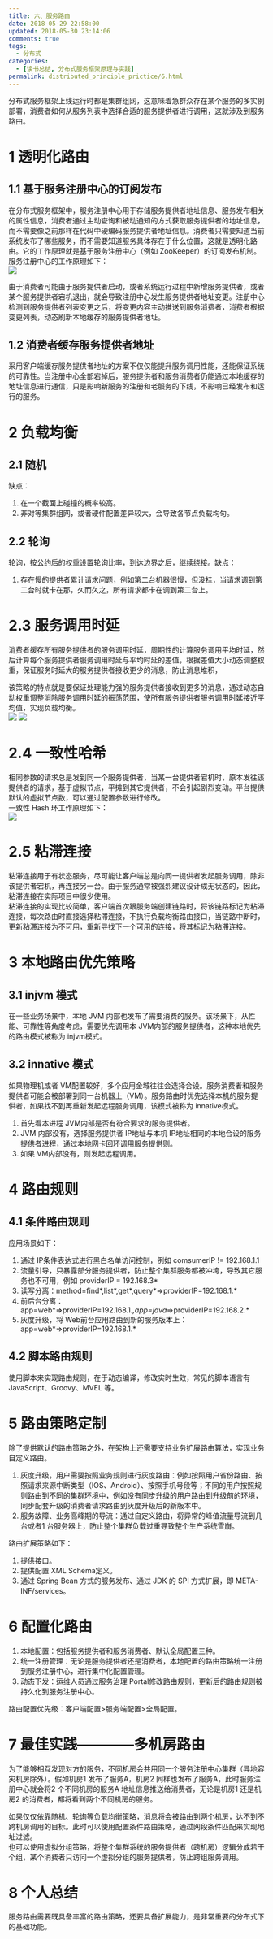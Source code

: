 ```yaml
---
title: 六、服务路由
date: 2018-05-29 22:58:00
updated: 2018-05-30 23:14:06
comments: true
tags:
  - 分布式
categories: 
  - [读书总结, 分布式服务框架原理与实践]
permalink: distributed_principle_prictice/6.html    
---
```


分布式服务框架上线运行时都是集群组网，这意味着急群众存在某个服务的多实例部署，消费者如何从服务列表中选择合适的服务提供者进行调用，这就涉及到服务路由。

# 1 透明化路由

## 1.1 基于服务注册中心的订阅发布

在分布式服务框架中，服务注册中心用于存储服务提供者地址信息、服务发布相关的属性信息，消费者通过主动查询和被动通知的方式获取服务提供者的地址信息，而不需要像之前那样在代码中硬编码服务提供者地址信息。消费者只需要知道当前系统发布了哪些服务，而不需要知道服务具体存在于什么位置，这就是透明化路由。它的工作原理就是基于服务注册中心（例如 ZooKeeper）的订阅发布机制。  
服务注册中心的工作原理如下：  
![][1]  
  
由于消费者可能由于服务提供者启动，或者系统运行过程中新增服务提供者，或者某个服务提供者宕机退出，就会导致注册中心发生服务提供者地址变更。注册中心检测到服务提供者列表变更之后，将变更内容主动推送到服务消费者，消费者根据变更列表，动态刷新本地缓存的服务提供者地址。

## 1.2 消费者缓存服务提供者地址

采用客户端缓存服务提供者地址的方案不仅仅能提升服务调用性能，还能保证系统的可靠性。当注册中心全部宕掉后，服务提供者和服务消费者仍能通过本地缓存的地址信息进行通信，只是影响新服务的注册和老服务的下线，不影响已经发布和运行的服务。

# 2 负载均衡

## 2.1 随机

缺点：  
1. 在一个截面上碰撞的概率较高。
2. 非对等集群组网，或者硬件配置差异较大，会导致各节点负载均匀。

## 2.2 轮询

轮询，按公约后的权重设置轮询比率，到达边界之后，继续绕接。缺点：  
1. 存在慢的提供者累计请求问题，例如第二台机器很慢，但没挂，当请求调到第二台时就卡在那，久而久之，所有请求都卡在调到第二台上。

# 2.3 服务调用时延

消费者缓存所有服务提供者的服务调用时延，周期性的计算服务调用平均时延，然后计算每个服务提供者服务调用时延与平均时延的差值，根据差值大小动态调整权重，保证服务时延大的服务提供者接收更少的消息，防止消息堆积，  
  
该策略的特点就是要保证处理能力强的服务提供者接收到更多的消息，通过动态自动权重调整消除服务调用时延的振荡范围，使所有服务提供者服务调用时延接近平均值，实现负载均衡。  
![][2] ![][3]

# 2.4 一致性哈希

相同参数的请求总是发到同一个服务提供者，当某一台提供者宕机时，原本发往该提供者的请求，基于虚拟节点，平摊到其它提供者，不会引起剧烈变动。平台提供默认的虚拟节点数，可以通过配置参数进行修改。  
一致性 Hash 环工作原理如下：  
![][4]

# 2.5 粘滞连接

粘滞连接用于有状态服务，尽可能让客户端总是向同一提供者发起服务调用，除非该提供者宕机，再连接另一台。由于服务通常被强烈建议设计成无状态的，因此，粘滞连接在实际项目中很少使用。  
粘滞连接的实现比较简单，客户端首次跟服务端创建链路时，将该链路标记为粘滞连接，每次路由时直接选择粘滞连接，不执行负载均衡路由接口，当链路中断时，更新粘滞连接为不可用，重新寻找下一个可用的连接，将其标记为粘滞连接。

# 3 本地路由优先策略

## 3.1 injvm 模式

在一些业务场景中，本地 JVM 内部也发布了需要消费的服务。该场景下，从性能、可靠性等角度考虑，需要优先调用本 JVM内部的服务提供者，这种本地优先的路由模式被称为 injvm模式。

## 3.2 innative 模式

如果物理机或者 VM配置较好，多个应用金城往往会选择合设。服务消费者和服务提供者可能会被部署到同一台机器上（VM）。服务路由时优先选择本机的服务提供者，如果找不到再重新发起远程服务调用，该模式被称为 innative模式。
1. 首先看本进程 JVM内部是否有符合要求的服务提供者。
2. JVM 内部没有，选择服务提供者 IP地址与本机 IP地址相同的本地合设的服务提供者进程，通过本地网卡回环调用服务提供则。
3. 如果 VM内部没有，则发起远程调用。

# 4 路由规则

## 4.1 条件路由规则

应用场景如下：
1. 通过 IP条件表达式进行黑白名单访问控制，例如 comsumerIP != 192.168.1.1
2. 流量引导，只暴露部分服务提供者，防止整个集群服务都被冲垮，导致其它服务也不可用，例如 providerIP = 192.168.3*
3. 读写分离：method=find*,list*,get*,query*=>providerIP=192.168.1.*
4. 前后台分离：app=web*=>providerIP=192.168.1.*,app=java*=>providerIP=192.168.2.*
5. 灰度升级，将 Web前台应用路由到新的服务版本上：app=web*=>providerIP=192.168.1.*

## 4.2 脚本路由规则

使用脚本来实现路由规则，在于动态编译，修改实时生效，常见的脚本语言有 JavaScript、Groovy、MVEL 等。

# 5 路由策略定制

除了提供默认的路由策略之外，在架构上还需要支持业务扩展路由算法，实现业务自定义路由。  
1. 灰度升级，用户需要按照业务规则进行灰度路由：例如按照用户省份路由、按照请求来源中断类型（IOS、Android）、按照手机号段等；不同的用户按照规则路由到不同的集群环境中，例如没有同步升级的用户路由到升级前的环境，同步配套升级的消费者请求路由到灰度升级后的新版本中。
2. 服务故障、业务高峰期的导流：通过自定义路由，将异常的峰值流量导流到几台或者1 台服务器上，防止整个集群负载过重导致整个生产系统雪崩。

路由扩展策略如下：  
1. 提供接口。
2. 提供配置 XML Schema定义。
3. 通过 Spring Bean 方式的服务发布、通过 JDK 的 SPI 方式扩展，即 META-INF/services。

# 6 配置化路由

1. 本地配置：包括服务提供者和服务消费者、默认全局配置三种。
2. 统一注册管理：无论是服务提供者还是消费者，本地配置的路由策略统一注册到服务注册中心，进行集中化配置管理。
3. 动态下发：运维人员通过服务治理 Portal修改路由规则，更新后的路由规则被持久化到服务注册中心。
  
路由配置优先级：客户端配置>服务端配置>全局配置。

# 7 最佳实践————多机房路由

为了能够相互发现对方的服务，不同机房会共用同一个服务注册中心集群（异地容灾机房除外）。假如机房1 发布了服务A，机房2 同样也发布了服务A，此时服务注册中心就会将2 个不同机房的服务A 地址信息推送给消费者，无论是机房1 还是机房2 的消费者，都将看到两个不同机房的服务。  
  
如果仅仅依靠随机、轮询等负载均衡策略，消息将会被路由到两个机房，达不到不跨机房调用的目标。此时可以使用配置条件路由策略，通过网段条件匹配来实现地址过滤。  
也可以使用虚拟分组策略，将整个集群系统的服务提供者（跨机房）逻辑分成若干个组，某个消费者只访问一个虚拟分组的服务提供者，防止跨组服务调用。

# 8 个人总结

服务路由需要既具备丰富的路由策略，还要具备扩展能力，是非常重要的分布式下的基础功能。

[1]:http://leran2deeplearnjavawebtech.oss-cn-beijing.aliyuncs.com/learn/distributed_principle_prictice/6_1.png
[2]:http://leran2deeplearnjavawebtech.oss-cn-beijing.aliyuncs.com/learn/distributed_principle_prictice/6_2.png
[3]:http://leran2deeplearnjavawebtech.oss-cn-beijing.aliyuncs.com/learn/distributed_principle_prictice/6_3.png
[4]:http://leran2deeplearnjavawebtech.oss-cn-beijing.aliyuncs.com/learn/distributed_principle_prictice/6_4.png